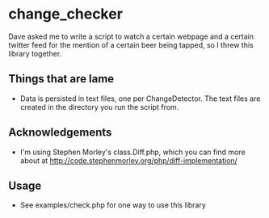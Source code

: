 change_checker
==============

Dave asked me to write a script to watch a certain webpage and a certain twitter feed for the mention of a certain beer being
tapped, so I threw this library together.

## Things that are lame

* Data is persisted in text files, one per ChangeDetector. The text files are created in the directory you run the script from.

## Acknowledgements

* I'm using Stephen Morley's class.Diff.php, which you can find more about at http://code.stephenmorley.org/php/diff-implementation/

## Usage

* See examples/check.php for one way to use this library
